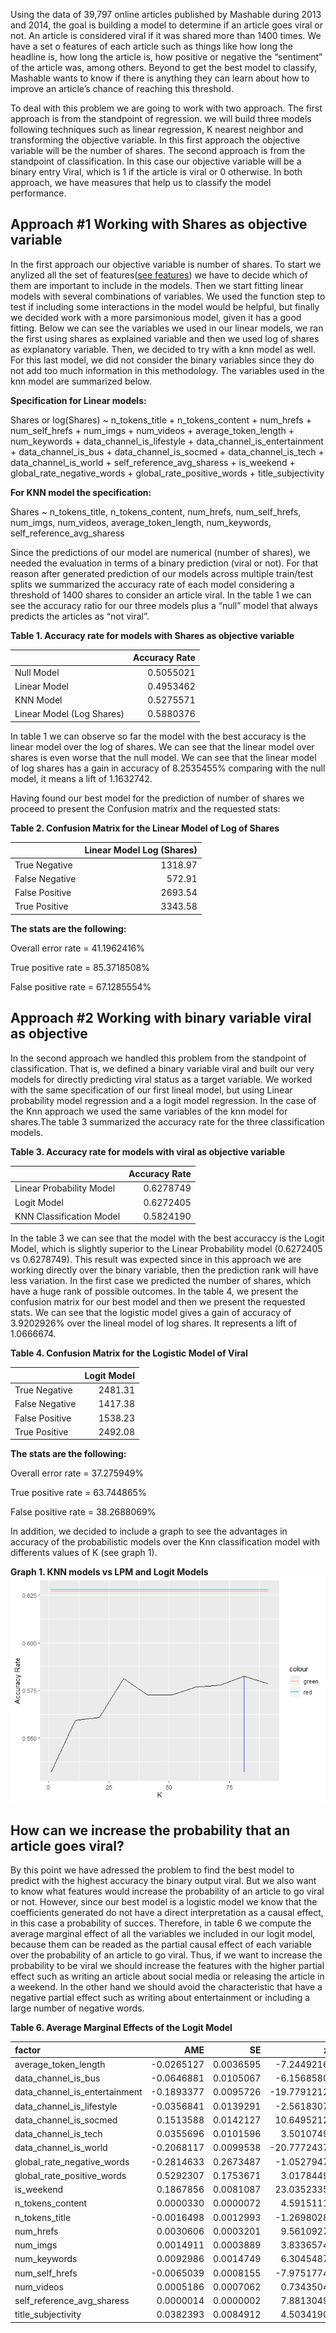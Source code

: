 Using the data of 39,797 online articles published by Mashable during
2013 and 2014, the goal is building a model to determine if an article
goes viral or not. An article is considered viral if it was shared more
than 1400 times. We have a set o features of each article such as things
like how long the headline is, how long the article is, how positive or
negative the “sentiment” of the article was, among others. Beyond to get
the best model to classify, Mashable wants to know if there is anything
they can learn about how to improve an article’s chance of reaching this
threshold.

To deal with this problem we are going to work with two approach. The
first approach is from the standpoint of regression. we will build three
models following techniques such as linear regression, K nearest
neighbor and transforming the objective variable. In this first approach
the objective variable will be the number of shares. The second approach
is from the standpoint of classification. In this case our objective
variable will be a binary entry Viral, which is 1 if the article is
viral or 0 otherwise. In both approach, we have measures that help us to
classify the model performance.

Approach \#1 Working with Shares as objective variable
------------------------------------------------------

In the first approach our objective variable is number of shares. To
start we anylized all the set of features([see
features](https://github.com/jgscott/ECO395M/blob/master/data/online_news_codes.txt))
we have to decide which of them are important to include in the models.
Then we start fitting linear models with several combinations of
variables. We used the function step to test if including some
interactions in the model would be helpful, but finally we decided work
with a more parsimonious model, given it has a good fitting. Below we
can see the variables we used in our linear models, we ran the first
using shares as explained variable and then we used log of shares as
explanatory variable. Then, we decided to try with a knn model as well.
For this last model, we did not consider the binary variables since they
do not add too much information in this methodology. The variables used
in the knn model are summarized below.

**Specification for Linear models:**

Shares or log(Shares) ~ n\_tokens\_title + n\_tokens\_content +
num\_hrefs + num\_self\_hrefs + num\_imgs + num\_videos +
average\_token\_length + num\_keywords + data\_channel\_is\_lifestyle +
data\_channel\_is\_entertainment + data\_channel\_is\_bus +
data\_channel\_is\_socmed + data\_channel\_is\_tech +
data\_channel\_is\_world + self\_reference\_avg\_sharess + is\_weekend +
global\_rate\_negative\_words + global\_rate\_positive\_words +
title\_subjectivity

**For KNN model the specification:**

Shares ~ n\_tokens\_title, n\_tokens\_content, num\_hrefs,
num\_self\_hrefs, num\_imgs, num\_videos, average\_token\_length,
num\_keywords, self\_reference\_avg\_sharess

Since the predictions of our model are numerical (number of shares), we
needed the evaluation in terms of a binary prediction (viral or not).
For that reason after generated prediction of our models across multiple
train/test splits we summarized the accuracy rate of each model
considering a threshold of 1400 shares to consider an article viral. In
the table 1 we can see the accuracy ratio for our three models plus a
“null” model that always predicts the articles as “not viral”.

**Table 1. Accuracy rate for models with Shares as objective variable**

<table>
<thead>
<tr class="header">
<th></th>
<th style="text-align: right;">Accuracy Rate</th>
</tr>
</thead>
<tbody>
<tr class="odd">
<td>Null Model</td>
<td style="text-align: right;">0.5055021</td>
</tr>
<tr class="even">
<td>Linear Model</td>
<td style="text-align: right;">0.4953462</td>
</tr>
<tr class="odd">
<td>KNN Model</td>
<td style="text-align: right;">0.5275571</td>
</tr>
<tr class="even">
<td>Linear Model (Log Shares)</td>
<td style="text-align: right;">0.5880376</td>
</tr>
</tbody>
</table>

In table 1 we can observe so far the model with the best accuracy is the
linear model over the log of shares. We can see that the linear model
over shares is even worse that the null model. We can see that the
linear model of log shares has a gain in accuracy of 8.2535455%
comparing with the null model, it means a lift of 1.1632742.

Having found our best model for the prediction of number of shares we
proceed to present the Confusion matrix and the requested stats:

**Table 2. Confusion Matrix for the Linear Model of Log of Shares**

<table>
<thead>
<tr class="header">
<th></th>
<th style="text-align: right;">Linear Model Log (Shares)</th>
</tr>
</thead>
<tbody>
<tr class="odd">
<td>True Negative</td>
<td style="text-align: right;">1318.97</td>
</tr>
<tr class="even">
<td>False Negative</td>
<td style="text-align: right;">572.91</td>
</tr>
<tr class="odd">
<td>False Positive</td>
<td style="text-align: right;">2693.54</td>
</tr>
<tr class="even">
<td>True Positive</td>
<td style="text-align: right;">3343.58</td>
</tr>
</tbody>
</table>

**The stats are the following:**

Overall error rate = 41.1962416%

True positive rate = 85.3718508%

False positive rate = 67.1285554%

Approach \#2 Working with binary variable viral as objective
------------------------------------------------------------

In the second approach we handled this problem from the standpoint of
classification. That is, we defined a binary variable viral and built
our very models for directly predicting viral status as a target
variable. We worked with the same specification of our first lineal
model, but using Linear probability model regression and a a logit model
regression. In the case of the Knn approach we used the same variables
of the knn model for shares.The table 3 summarized the accuracy rate for
the three classification models.

**Table 3. Accuracy rate for models with viral as objective variable**

<table>
<thead>
<tr class="header">
<th></th>
<th style="text-align: right;">Accuracy Rate</th>
</tr>
</thead>
<tbody>
<tr class="odd">
<td>Linear Probability Model</td>
<td style="text-align: right;">0.6278749</td>
</tr>
<tr class="even">
<td>Logit Model</td>
<td style="text-align: right;">0.6272405</td>
</tr>
<tr class="odd">
<td>KNN Classification Model</td>
<td style="text-align: right;">0.5824190</td>
</tr>
</tbody>
</table>

In the table 3 we can see that the model with the best accuraccy is the
Logit Model, which is slightly superior to the Linear Probability model
(0.6272405 vs 0.6278749). This result was expected since in this
approach we are working directly over the binary variable, then the
prediction rank will have less variation. In the first case we predicted
the number of shares, which have a huge rank of possible outcomes. In
the table 4, we present the confusion matrix for our best model and then
we present the requested stats. We can see that the logistic model gives
a gain of accuracy of 3.9202926% over the lineal model of log shares. It
represents a lift of 1.0666674.

**Table 4. Confusion Matrix for the Logistic Model of Viral**

<table>
<thead>
<tr class="header">
<th></th>
<th style="text-align: right;">Logit Model</th>
</tr>
</thead>
<tbody>
<tr class="odd">
<td>True Negative</td>
<td style="text-align: right;">2481.31</td>
</tr>
<tr class="even">
<td>False Negative</td>
<td style="text-align: right;">1417.38</td>
</tr>
<tr class="odd">
<td>False Positive</td>
<td style="text-align: right;">1538.23</td>
</tr>
<tr class="even">
<td>True Positive</td>
<td style="text-align: right;">2492.08</td>
</tr>
</tbody>
</table>

**The stats are the following:**

Overall error rate = 37.275949%

True positive rate = 63.744865%

False positive rate = 38.2688069%

In addition, we decided to include a graph to see the advantages in
accuracy of the probabilistic models over the Knn classification model
with differents values of K (see graph 1).

**Graph 1. KNN models vs LPM and Logit Models**
![](viral_files/figure-markdown_strict/unnamed-chunk-8-1.png)

How can we increase the probability that an article goes viral?
---------------------------------------------------------------

By this point we have adressed the problem to find the best model to
predict with the highest accuracy the binary output viral. But we also
want to know what features would increase the probability of an article
to go viral or not. However, since our best model is a logistic model we
know that the coefficients generated do not have a direct interpretation
as a causal effect, in this case a probability of succes. Therefore, in
table 6 we compute the average marginal effect of all the variables we
included in our logit model, because them can be readed as the partial
causal effect of each variable over the probability of an article to go
viral. Thus, if we want to increase the probability to be viral we
should increase the features with the higher partial effect such as
writing an article about social media or releasing the article in a
weekend. In the other hand we should avoid the characteristic that have
a negative partial effect such as writing about entertainment or
including a large number of negative words.

**Table 6. Average Marginal Effects of the Logit Model**

<table>
<thead>
<tr class="header">
<th style="text-align: left;">factor</th>
<th style="text-align: right;">AME</th>
<th style="text-align: right;">SE</th>
<th style="text-align: right;">z</th>
<th style="text-align: right;">p</th>
<th style="text-align: right;">lower</th>
<th style="text-align: right;">upper</th>
</tr>
</thead>
<tbody>
<tr class="odd">
<td style="text-align: left;">average_token_length</td>
<td style="text-align: right;">-0.0265127</td>
<td style="text-align: right;">0.0036595</td>
<td style="text-align: right;">-7.2449216</td>
<td style="text-align: right;">0.0000000</td>
<td style="text-align: right;">-0.0336851</td>
<td style="text-align: right;">-0.0193402</td>
</tr>
<tr class="even">
<td style="text-align: left;">data_channel_is_bus</td>
<td style="text-align: right;">-0.0646881</td>
<td style="text-align: right;">0.0105067</td>
<td style="text-align: right;">-6.1568580</td>
<td style="text-align: right;">0.0000000</td>
<td style="text-align: right;">-0.0852809</td>
<td style="text-align: right;">-0.0440954</td>
</tr>
<tr class="odd">
<td style="text-align: left;">data_channel_is_entertainment</td>
<td style="text-align: right;">-0.1893377</td>
<td style="text-align: right;">0.0095726</td>
<td style="text-align: right;">-19.7791212</td>
<td style="text-align: right;">0.0000000</td>
<td style="text-align: right;">-0.2080997</td>
<td style="text-align: right;">-0.1705757</td>
</tr>
<tr class="even">
<td style="text-align: left;">data_channel_is_lifestyle</td>
<td style="text-align: right;">-0.0356841</td>
<td style="text-align: right;">0.0139291</td>
<td style="text-align: right;">-2.5618307</td>
<td style="text-align: right;">0.0104122</td>
<td style="text-align: right;">-0.0629847</td>
<td style="text-align: right;">-0.0083835</td>
</tr>
<tr class="odd">
<td style="text-align: left;">data_channel_is_socmed</td>
<td style="text-align: right;">0.1513588</td>
<td style="text-align: right;">0.0142127</td>
<td style="text-align: right;">10.6495212</td>
<td style="text-align: right;">0.0000000</td>
<td style="text-align: right;">0.1235024</td>
<td style="text-align: right;">0.1792153</td>
</tr>
<tr class="even">
<td style="text-align: left;">data_channel_is_tech</td>
<td style="text-align: right;">0.0355696</td>
<td style="text-align: right;">0.0101596</td>
<td style="text-align: right;">3.5010749</td>
<td style="text-align: right;">0.0004634</td>
<td style="text-align: right;">0.0156571</td>
<td style="text-align: right;">0.0554822</td>
</tr>
<tr class="odd">
<td style="text-align: left;">data_channel_is_world</td>
<td style="text-align: right;">-0.2068117</td>
<td style="text-align: right;">0.0099538</td>
<td style="text-align: right;">-20.7772437</td>
<td style="text-align: right;">0.0000000</td>
<td style="text-align: right;">-0.2263207</td>
<td style="text-align: right;">-0.1873027</td>
</tr>
<tr class="even">
<td style="text-align: left;">global_rate_negative_words</td>
<td style="text-align: right;">-0.2814633</td>
<td style="text-align: right;">0.2673487</td>
<td style="text-align: right;">-1.0527947</td>
<td style="text-align: right;">0.2924351</td>
<td style="text-align: right;">-0.8054572</td>
<td style="text-align: right;">0.2425306</td>
</tr>
<tr class="odd">
<td style="text-align: left;">global_rate_positive_words</td>
<td style="text-align: right;">0.5292307</td>
<td style="text-align: right;">0.1753671</td>
<td style="text-align: right;">3.0178449</td>
<td style="text-align: right;">0.0025458</td>
<td style="text-align: right;">0.1855175</td>
<td style="text-align: right;">0.8729438</td>
</tr>
<tr class="even">
<td style="text-align: left;">is_weekend</td>
<td style="text-align: right;">0.1867856</td>
<td style="text-align: right;">0.0081087</td>
<td style="text-align: right;">23.0352335</td>
<td style="text-align: right;">0.0000000</td>
<td style="text-align: right;">0.1708929</td>
<td style="text-align: right;">0.2026783</td>
</tr>
<tr class="odd">
<td style="text-align: left;">n_tokens_content</td>
<td style="text-align: right;">0.0000330</td>
<td style="text-align: right;">0.0000072</td>
<td style="text-align: right;">4.5915111</td>
<td style="text-align: right;">0.0000044</td>
<td style="text-align: right;">0.0000189</td>
<td style="text-align: right;">0.0000471</td>
</tr>
<tr class="even">
<td style="text-align: left;">n_tokens_title</td>
<td style="text-align: right;">-0.0016498</td>
<td style="text-align: right;">0.0012993</td>
<td style="text-align: right;">-1.2698028</td>
<td style="text-align: right;">0.2041549</td>
<td style="text-align: right;">-0.0041964</td>
<td style="text-align: right;">0.0008967</td>
</tr>
<tr class="odd">
<td style="text-align: left;">num_hrefs</td>
<td style="text-align: right;">0.0030606</td>
<td style="text-align: right;">0.0003201</td>
<td style="text-align: right;">9.5610927</td>
<td style="text-align: right;">0.0000000</td>
<td style="text-align: right;">0.0024332</td>
<td style="text-align: right;">0.0036880</td>
</tr>
<tr class="even">
<td style="text-align: left;">num_imgs</td>
<td style="text-align: right;">0.0014911</td>
<td style="text-align: right;">0.0003889</td>
<td style="text-align: right;">3.8336574</td>
<td style="text-align: right;">0.0001263</td>
<td style="text-align: right;">0.0007287</td>
<td style="text-align: right;">0.0022534</td>
</tr>
<tr class="odd">
<td style="text-align: left;">num_keywords</td>
<td style="text-align: right;">0.0092986</td>
<td style="text-align: right;">0.0014749</td>
<td style="text-align: right;">6.3045487</td>
<td style="text-align: right;">0.0000000</td>
<td style="text-align: right;">0.0064079</td>
<td style="text-align: right;">0.0121894</td>
</tr>
<tr class="even">
<td style="text-align: left;">num_self_hrefs</td>
<td style="text-align: right;">-0.0065039</td>
<td style="text-align: right;">0.0008155</td>
<td style="text-align: right;">-7.9751774</td>
<td style="text-align: right;">0.0000000</td>
<td style="text-align: right;">-0.0081022</td>
<td style="text-align: right;">-0.0049055</td>
</tr>
<tr class="odd">
<td style="text-align: left;">num_videos</td>
<td style="text-align: right;">0.0005186</td>
<td style="text-align: right;">0.0007062</td>
<td style="text-align: right;">0.7343504</td>
<td style="text-align: right;">0.4627352</td>
<td style="text-align: right;">-0.0008655</td>
<td style="text-align: right;">0.0019027</td>
</tr>
<tr class="even">
<td style="text-align: left;">self_reference_avg_sharess</td>
<td style="text-align: right;">0.0000014</td>
<td style="text-align: right;">0.0000002</td>
<td style="text-align: right;">7.8813049</td>
<td style="text-align: right;">0.0000000</td>
<td style="text-align: right;">0.0000011</td>
<td style="text-align: right;">0.0000018</td>
</tr>
<tr class="odd">
<td style="text-align: left;">title_subjectivity</td>
<td style="text-align: right;">0.0382393</td>
<td style="text-align: right;">0.0084912</td>
<td style="text-align: right;">4.5034190</td>
<td style="text-align: right;">0.0000067</td>
<td style="text-align: right;">0.0215969</td>
<td style="text-align: right;">0.0548818</td>
</tr>
</tbody>
</table>
